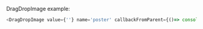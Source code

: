 
DragDropImage example:

```js
<DragDropImage value={''} name='poster' callbackFromParent={()=> console.log("ACTION")} callbackInRemove={()=> console.log("ACTION")}/>
```